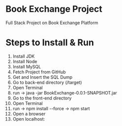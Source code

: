 # Book Exchange Project
 Full Stack Project on Book Exchange Platform 
 
# Steps to Install & Run
1. Install JDK
2. Install Node
3. Install MySQL
4. Fetch Project from GitHub
5. Get and Insert the SQL Dump
6. Go to back-end directory (/target)
7. Open Terminal
8. run -> java -jar BookExchange-0.0.1-SNAPSHOT.jar
9. Go to the front-end directory
10. Open Terminal
11. run -> npm install --force -> npm start
12. Open a browser
13. Open localhost:<port>
